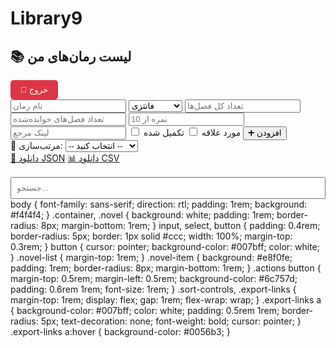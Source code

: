 # Library9
<!DOCTYPE html>
<html lang="fa">
<head>
  <meta charset="UTF-8" />
  <meta name="viewport" content="width=device-width, initial-scale=1.0" />
  <title>مدیریت رمان‌ها</title>
  <link rel="stylesheet" href="style.css" />
</head>
<body>
  <h2>📚 لیست رمان‌های من</h2>
  <button onclick="logout()" style="background:#dc3545; color:white; padding:0.5rem 1rem; border:none; border-radius:5px;">🚪 خروج</button>

  <div class="novel">
    <input type="text" id="novelInput" placeholder="نام رمان" />
    <select id="categoryInput">
      <option value="فانتزی">فانتزی</option>
      <option value="عاشقانه">عاشقانه</option>
      <option value="علمی‌تخیلی">علمی‌تخیلی</option>
      <option value="ماجراجویی">ماجراجویی</option>
      <option value="ترسناک">ترسناک</option>
      <option value="تاریخی">تاریخی</option>
      <option value="درام">درام</option>
      <option value="جنایی">جنایی</option>
      <option value="معمایی">معمایی</option>
      <option value="طنز">طنز</option>
    </select>
    <input type="number" id="chapterCount" placeholder="تعداد کل فصل‌ها" />
    <input type="number" id="chaptersRead" placeholder="تعداد فصل‌های خوانده‌شده" />
    <input type="number" id="ratingInput" placeholder="نمره از 10" step="0.1" />
    <input type="url" id="linkInput" placeholder="لینک مرجع" />
    <label><input type="checkbox" id="favoriteInput" /> مورد علاقه</label>
    <label><input type="checkbox" id="completedInput" /> تکمیل شده</label>
    <button onclick="addNovel()">➕ افزودن</button>
  </div>

  <div class="sort-controls">
    <label>🔽 مرتب‌سازی:
      <select id="sortOption" onchange="renderNovels()">
        <option value="">-- انتخاب کنید --</option>
        <option value="rating">نمره</option>
        <option value="chaptersRead">فصل خوانده‌شده</option>
        <option value="name">نام</option>
        <option value="favorite">مورد علاقه</option>
        <option value="completed">تکمیل شده</option>
      </select>
    </label>
  </div>

  <div class="export-links">
    <a id="downloadJSON" href="#" download="novels.json">📁 دانلود JSON</a>
    <a id="downloadCSV" href="#" download="novels.csv">📊 دانلود CSV</a>
  </div>

  <input type="text" id="searchBox" placeholder="جستجو..." oninput="renderNovels()" style="width: 100%; padding: 0.5rem; margin-top: 1rem;" />
  <div class="novel-list" id="novelList"></div>

  <script type="module">
    import { auth, db } from './firebase.js';
    import {
      signOut,
      onAuthStateChanged
    } from 'https://www.gstatic.com/firebasejs/10.12.0/firebase-auth.js';
    import {
      collection,
      addDoc,
      getDocs,
      updateDoc,
      deleteDoc,
      doc,
      query,
      where
    } from 'https://www.gstatic.com/firebasejs/10.12.0/firebase-firestore.js';

    let user = null;
    let novels = [];
    let novelDocs = [];

    const input = id => document.getElementById(id).value;
    const checkbox = id => document.getElementById(id).checked;

    onAuthStateChanged(auth, async (u) => {
      if (!u) {
        location.href = "index.html";
      } else {
        user = u;
        await loadNovels();
      }
    });

    async function loadNovels() {
      const q = query(collection(db, "novels"), where("uid", "==", user.uid));
      const snap = await getDocs(q);
      novels = [];
      novelDocs = [];
      snap.forEach(docSnap => {
        novels.push(docSnap.data());
        novelDocs.push(docSnap.id);
      });
      renderNovels();
      updateDownloadLinks();
    }

    async function addNovel() {
      const novel = {
        uid: user.uid,
        name: input("novelInput").trim(),
        category: input("categoryInput"),
        chapters: parseInt(input("chapterCount")) || 0,
        chaptersRead: parseInt(input("chaptersRead")) || 0,
        rating: parseFloat(input("ratingInput")) || null,
        link: input("linkInput").trim(),
        favorite: checkbox("favoriteInput"),
        completed: checkbox("completedInput")
      };
      if (!novel.name) return alert("نام رمان الزامی است");

      await addDoc(collection(db, "novels"), novel);
      await loadNovels();
      clearInputs();
    }

    async function editNovel(index) {
      const id = novelDocs[index];
      const n = novels[index];
      const name = prompt("نام رمان:", n.name);
      if (name === null) return;

      const chapters = prompt("تعداد فصل:", n.chapters);
      const chaptersRead = prompt("خوانده‌شده:", n.chaptersRead);
      const rating = prompt("نمره (از 10):", n.rating);
      const link = prompt("لینک:", n.link);
      const favorite = confirm("آیا مورد علاقه است؟");
      const completed = confirm("تکمیل شده؟");

      const newData = {
        ...n,
        name,
        chapters: parseInt(chapters),
        chaptersRead: parseInt(chaptersRead),
        rating: parseFloat(rating),
        link,
        favorite,
        completed
      };
      await updateDoc(doc(db, "novels", id), newData);
      await loadNovels();
    }

    async function deleteNovel(index) {
      const ok = confirm("حذف شود؟");
      if (!ok) return;
      const id = novelDocs[index];
      await deleteDoc(doc(db, "novels", id));
      await loadNovels();
    }

    function clearInputs() {
      ["novelInput", "chapterCount", "chaptersRead", "ratingInput", "linkInput"].forEach(id => document.getElementById(id).value = "");
      document.getElementById("favoriteInput").checked = false;
      document.getElementById("completedInput").checked = false;
    }

    function renderNovels() {
      const list = document.getElementById("novelList");
      const search = document.getElementById("searchBox").value.toLowerCase();
      const sort = document.getElementById("sortOption").value;

      let filtered = novels.map((n, i) => ({ ...n, realIndex: i })).filter(n => n.name.toLowerCase().includes(search));

      if (sort) {
        if (sort === "name") {
          filtered.sort((a, b) => a.name.localeCompare(b.name));
        } else if (sort === "favorite") {
          filtered.sort((a, b) => (b.favorite ? 1 : 0) - (a.favorite ? 1 : 0));
        } else if (sort === "completed") {
          filtered.sort((a, b) => (b.completed ? 1 : 0) - (a.completed ? 1 : 0));
        } else {
          filtered.sort((a, b) => (b[sort] || 0) - (a[sort] || 0));
        }
      }

      list.innerHTML = "";
      filtered.forEach(novel => {
        const item = document.createElement("div");
        item.className = "novel-item";
        item.innerHTML = `
          <div><strong>${novel.name}</strong> ${novel.favorite ? '⭐' : ''} ${novel.completed ? '✔️ تکمیل' : ''}</div>
          <div>دسته: ${novel.category} | فصل: ${novel.chapters} | خوانده: ${novel.chaptersRead}</div>
          ${novel.rating !== null ? `<div>امتیاز: ${novel.rating}/10</div>` : ''}
          ${novel.link ? `<div><a href="${novel.link}" target="_blank">🌐 لینک</a></div>` : ''}
          <div class="actions">
            <button class="edit" onclick="editNovel(${novel.realIndex})">✏️ ویرایش</button>
            <button onclick="deleteNovel(${novel.realIndex})">🗑️ حذف</button>
          </div>`;
        list.appendChild(item);
      });
    }

    function updateDownloadLinks() {
      const dataJSON = "data:text/json;charset=utf-8," + encodeURIComponent(JSON.stringify(novels, null, 2));
      const dataCSV = "data:text/csv;charset=utf-8," + encodeURIComponent(
        [["نام","دسته","فصل","خوانده","نمره","لینک","علاقه","تکمیل"]]
        .concat(novels.map(n =>
          [n.name,n.category,n.chapters,n.chaptersRead,n.rating,n.link,n.favorite ? "بله":"خیر",n.completed ? "بله":"خیر"]
        ))
        .map(row => row.join(",")).join("\n")
      );
      document.getElementById("downloadJSON").href = dataJSON;
      document.getElementById("downloadCSV").href = dataCSV;
    }

    function logout() {
      signOut(auth).then(() => location.href = "index.html");
    }
  </script>
</body>
body {
  font-family: sans-serif;
  direction: rtl;
  padding: 1rem;
  background: #f4f4f4;
}
.container, .novel {
  background: white;
  padding: 1rem;
  border-radius: 8px;
  margin-bottom: 1rem;
}
input, select, button {
  padding: 0.4rem;
  border-radius: 5px;
  border: 1px solid #ccc;
  width: 100%;
  margin-top: 0.3rem;
}
button {
  cursor: pointer;
  background-color: #007bff;
  color: white;
}
.novel-list {
  margin-top: 1rem;
}
.novel-item {
  background: #e8f0fe;
  padding: 1rem;
  border-radius: 8px;
  margin-bottom: 1rem;
}
.actions button {
  margin-top: 0.5rem;
  margin-left: 0.5rem;
  background-color: #6c757d;
  padding: 0.6rem 1rem;
  font-size: 1rem;
}
.sort-controls, .export-links {
  margin-top: 1rem;
  display: flex;
  gap: 1rem;
  flex-wrap: wrap;
}
.export-links a {
  background-color: #007bff;
  color: white;
  padding: 0.5rem 1rem;
  border-radius: 5px;
  text-decoration: none;
  font-weight: bold;
  cursor: pointer;
}
.export-links a:hover {
  background-color: #0056b3;
}

